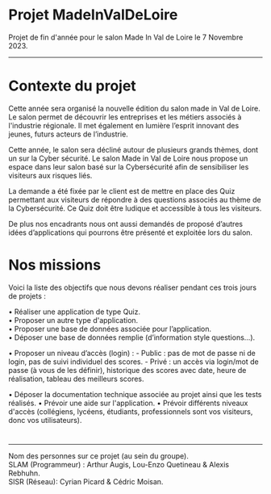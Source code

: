 #  Projet MadeInValDeLoire

Projet de fin d'année pour le salon Made In Val de Loire le 7 Novembre 2023.

--------------------------------------------
# Contexte du projet
Cette année sera organisé la nouvelle édition du salon made in Val de Loire.
Le salon permet de découvrir les entreprises et les métiers associés à l'industrie régionale. Il met également en lumière l’esprit innovant des jeunes, futurs acteurs de l’industrie. 

Cette année, le salon sera décliné autour de plusieurs grands thèmes, dont un sur la Cyber sécurité.
Le salon Made in Val de Loire nous propose un espace dans leur salon basé sur la Cybersécurité afin de sensibiliser les visiteurs aux risques liés.

La demande a été fixée par le client est de mettre en place des Quiz permettant aux visiteurs de répondre à des questions associés au thème de la Cybersécurité.
Ce Quiz doit être ludique et accessible à tous les visiteurs.

De plus nos encadrants nous ont aussi demandés de proposé d’autres idées d’applications qui pourrons être présenté et exploitée lors du salon. 


# Nos missions
Voici la liste des objectifs que nous devons réaliser pendant ces trois jours de projets :

•	Réaliser une application de type Quiz.              
•	Proposer un autre type d'application.                       
•	Proposer une base de données associée pour l’application.                     
•	Déposer une base de données remplie (d’information style questions…).                           

•	Proposer un niveau d’accès (login) :
 	- Public : pas de mot de passe ni de login, pas de suivi individuel des scores.
	- Privé : un accès via login/mot de passe (à vous de les définir), historique des scores avec date, heure de réalisation, tableau des meilleurs scores.


•	Déposer la documentation technique associée au projet ainsi que les tests réalisés.
•	Prévoir une aide sur l'application.
•	Prévoir différents niveaux d'accès (collégiens, lycéens, étudiants, professionnels sont vos visiteurs, donc vos utilisateurs).


#

--------------------------------------------

Nom des personnes sur ce projet (au sein du groupe).                                                             
SLAM (Programmeur) : Arthur Augis, Lou-Enzo Quetineau & Alexis Rebhuhn.                                          
SISR (Réseau): Cyrian Picard & Cédric Moisan.



